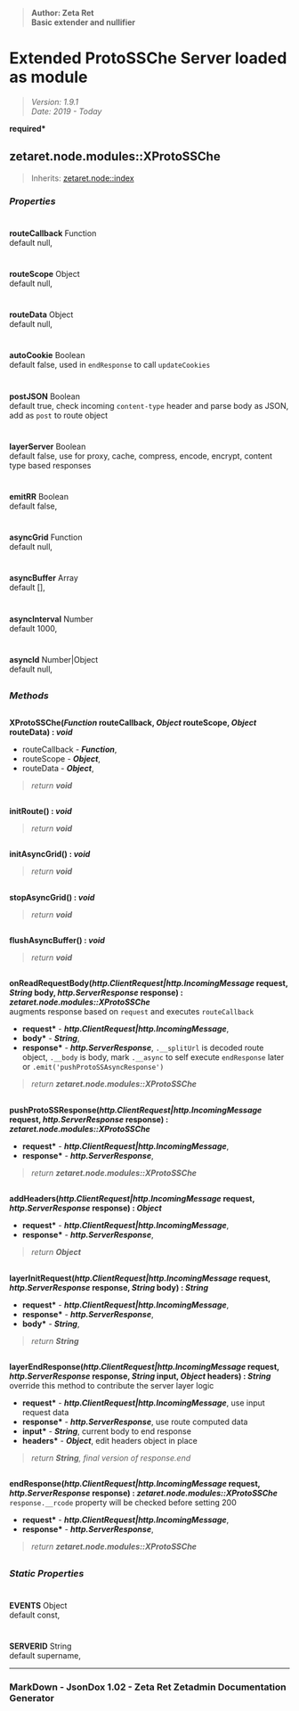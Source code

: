 > __Author: Zeta Ret__  
> __Basic extender and nullifier__  
# Extended ProtoSSChe Server loaded as module  
> *Version: 1.9.1*  
> *Date: 2019 - Today*  

__required*__

## zetaret.node.modules::XProtoSSChe  
> Inherits: [zetaret.node::index](../index.md)  

### *Properties*  

#  
__routeCallback__ Function  
default null,   

#  
__routeScope__ Object  
default null,   

#  
__routeData__ Object  
default null,   

#  
__autoCookie__ Boolean  
default false, used in `endResponse` to call `updateCookies`  

#  
__postJSON__ Boolean  
default true, check incoming `content-type` header and parse body as JSON, add as `post` to route object  

#  
__layerServer__ Boolean  
default false, use for proxy, cache, compress, encode, encrypt, content type based responses  

#  
__emitRR__ Boolean  
default false,   

#  
__asyncGrid__ Function  
default null,   

#  
__asyncBuffer__ Array  
default [],   

#  
__asyncInterval__ Number  
default 1000,   

#  
__asyncId__ Number|Object  
default null,   


##  
### *Methods*  

##  
__XProtoSSChe(*Function* routeCallback, *Object* routeScope, *Object* routeData) : *void*__  
  
- routeCallback - __*Function*__,   
- routeScope - __*Object*__,   
- routeData - __*Object*__,   
> *return __void__*  

##  
__initRoute() : *void*__  
  
> *return __void__*  

##  
__initAsyncGrid() : *void*__  
  
> *return __void__*  

##  
__stopAsyncGrid() : *void*__  
  
> *return __void__*  

##  
__flushAsyncBuffer() : *void*__  
  
> *return __void__*  

##  
__onReadRequestBody(*http.ClientRequest|http.IncomingMessage* request, *String* body, *http.ServerResponse* response) : *zetaret.node.modules::XProtoSSChe*__  
augments response based on `request` and executes `routeCallback`  
- __request*__ - __*http.ClientRequest|http.IncomingMessage*__,   
- __body*__ - __*String*__,   
- __response*__ - __*http.ServerResponse*__, `.__splitUrl` is decoded route object, `.__body` is body, mark `.__async` to self execute `endResponse` later or `.emit('pushProtoSSAsyncResponse')`  
> *return __zetaret.node.modules::XProtoSSChe__*  

##  
__pushProtoSSResponse(*http.ClientRequest|http.IncomingMessage* request, *http.ServerResponse* response) : *zetaret.node.modules::XProtoSSChe*__  
  
- __request*__ - __*http.ClientRequest|http.IncomingMessage*__,   
- __response*__ - __*http.ServerResponse*__,   
> *return __zetaret.node.modules::XProtoSSChe__*  

##  
__addHeaders(*http.ClientRequest|http.IncomingMessage* request, *http.ServerResponse* response) : *Object*__  
  
- __request*__ - __*http.ClientRequest|http.IncomingMessage*__,   
- __response*__ - __*http.ServerResponse*__,   
> *return __Object__*  

##  
__layerInitRequest(*http.ClientRequest|http.IncomingMessage* request, *http.ServerResponse* response, *String* body) : *String*__  
  
- __request*__ - __*http.ClientRequest|http.IncomingMessage*__,   
- __response*__ - __*http.ServerResponse*__,   
- __body*__ - __*String*__,   
> *return __String__*  

##  
__layerEndResponse(*http.ClientRequest|http.IncomingMessage* request, *http.ServerResponse* response, *String* input, *Object* headers) : *String*__  
override this method to contribute the server layer logic  
- __request*__ - __*http.ClientRequest|http.IncomingMessage*__, use input request data  
- __response*__ - __*http.ServerResponse*__, use route computed data  
- __input*__ - __*String*__, current body to end response  
- __headers*__ - __*Object*__, edit headers object in place  
> *return __String__, final version of response.end*  

##  
__endResponse(*http.ClientRequest|http.IncomingMessage* request, *http.ServerResponse* response) : *zetaret.node.modules::XProtoSSChe*__  
`response.__rcode` property will be checked before setting 200  
- __request*__ - __*http.ClientRequest|http.IncomingMessage*__,   
- __response*__ - __*http.ServerResponse*__,   
> *return __zetaret.node.modules::XProtoSSChe__*  

##  
### *Static Properties*  

#  
__EVENTS__ Object  
default const,   

#  
__SERVERID__ String  
default supername,   

---  
### MarkDown - JsonDox 1.02 - Zeta Ret Zetadmin Documentation Generator